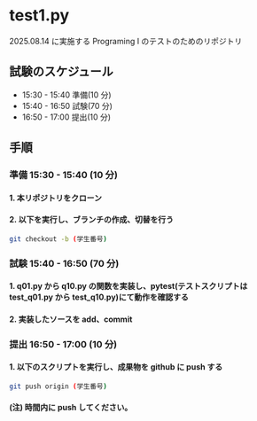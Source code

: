 # test1.py

2025.08.14 に実施する Programing Ⅰ のテストのためのリポジトリ

## 試験のスケジュール

- 15:30 - 15:40 準備(10 分)
- 15:40 - 16:50 試験(70 分)
- 16:50 - 17:00 提出(10 分)

## 手順

### 準備 15:30 - 15:40 (10 分)

#### 1. 本リポジトリをクローン

#### 2. 以下を実行し、ブランチの作成、切替を行う

```bash
git checkout -b (学生番号)
```

### 試験 15:40 - 16:50 (70 分)

#### 1. q01.py から q10.py の関数を実装し、pytest(テストスクリプトは test_q01.py から test_q10.py)にて動作を確認する

#### 2. 実装したソースを add、commit

### 提出 16:50 - 17:00 (10 分)

#### 1. 以下のスクリプトを実行し、成果物を github に push する

```bash
git push origin (学生番号)
```

#### (注) 時間内に push してください。
